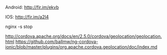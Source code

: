Android:
http://fir.im/ekvb

IOS:
http://fir.im/a2l4


nginx -s stop

http://cordova.apache.org/docs/en/2.5.0/cordova/geolocation/geolocation.html
https://github.com/ballmw/ng-cordova-ionic/blob/master/plugins/org.apache.cordova.geolocation/doc/index.md